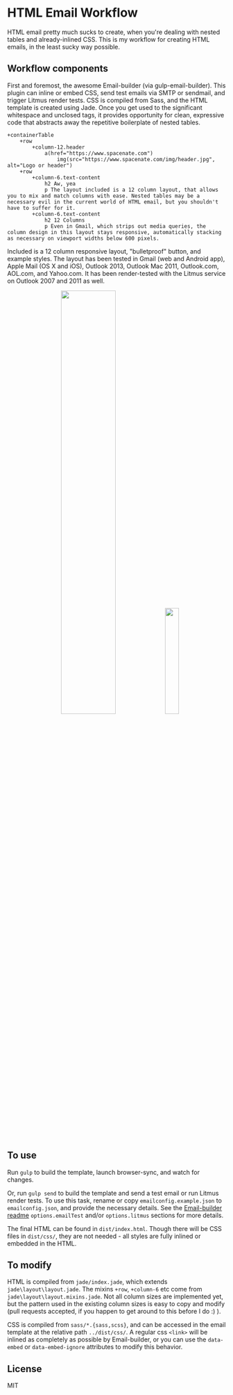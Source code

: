 # HTML Email Workflow

HTML email pretty much sucks to create, when you're dealing with nested tables and already-inlined CSS. This is my workflow for creating HTML emails, in the least sucky way possible.

## Workflow components

First and foremost, the awesome Email-builder (via gulp-email-builder). This plugin can inline or embed CSS, send test emails via SMTP or sendmail, and trigger Litmus render tests. CSS is compiled from Sass, and the HTML template is created using Jade. Once you get used to the significant whitespace and unclosed tags, it provides opportunity for clean, expressive code that abstracts away the repetitive boilerplate of nested tables.

    +containerTable
        +row
            +column-12.header
                a(href="https://www.spacenate.com")
                    img(src="https://www.spacenate.com/img/header.jpg", alt="Logo or header")
        +row
            +column-6.text-content
                h2 Aw, yea
                p The layout included is a 12 column layout, that allows you to mix and match columns with ease. Nested tables may be a necessary evil in the current world of HTML email, but you shouldn't have to suffer for it.
            +column-6.text-content
                h2 12 Columns
                p Even in Gmail, which strips out media queries, the column design in this layout stays responsive, automatically stacking as necessary on viewport widths below 600 pixels.

Included is a 12 column responsive layout, "bulletproof" button, and example styles. The layout has been tested in Gmail (web and Android app), Apple Mail (OS X and iOS), Outlook 2013, Outlook Mac 2011, Outlook.com, AOL.com, and Yahoo.com. It has been render-tested with the Litmus service on Outlook 2007 and 2011 as well.

<p style="text-align:center">
    <img src="https://www.spacenate.com/img/ew-full.png" style="width:50%" />
    <img src="https://www.spacenate.com/img/ew-narrow.png" style="width:25%" />
</p>

## To use

Run `gulp` to build the template, launch browser-sync, and watch for changes.

Or, run `gulp send` to build the template and send a test email or run Litmus render tests. To use this task, rename or copy `emailconfig.example.json` to `emailconfig.json`, and provide the necessary details. See the [Email-builder readme](https://github.com/Email-builder/email-builder-core#options) `options.emailTest` and/or `options.litmus` sections for more details.

The final HTML can be found in `dist/index.html`. Though there will be CSS files in `dist/css/`, they are not needed - all styles are fully inlined or embedded in the HTML.

## To modify

HTML is compiled from `jade/index.jade`, which extends `jade\layout\layout.jade`. The mixins `+row`, `+column-6` etc come from `jade\layout\layout.mixins.jade`. Not all column sizes are implemented yet, but the pattern used in the existing column sizes is easy to copy and modify (pull requests accepted, if you happen to get around to this before I do :) ).

CSS is compiled from `sass/*.{sass,scss}`, and can be accessed in the email template at the relative path `../dist/css/`. A regular css `<link>` will be inlined as completely as possible by Email-builder, or you can use the `data-embed` or `data-embed-ignore` attributes to modify this behavior.

## License

MIT

